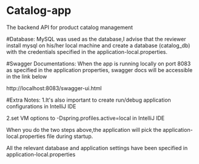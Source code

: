 # Catalog-app
The backend API for product catalog management

#Database:
MySQL was used as the database,I advise that the reviewer install mysql on his/her local machine and create 
a database (catalog_db) with the credentials specified in the application-local.properties.

#Swagger Documentations:
When the app is running locally on port 8083 as specified in the application properties,
swagger docs will be accessible in the link below

http://localhost:8083/swagger-ui.html

#Extra Notes:
1.It's also important to create run/debug application configurations in IntelliJ IDE

2.set VM options to -Dspring.profiles.active=local in IntelliJ IDE

When you do the two steps above,the application will pick the 
application-local.properties file during startup.
 
All the relevant database and application settings have been specified in application-local.properties
